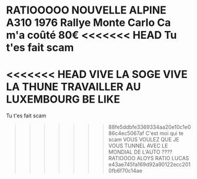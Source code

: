 RATIOOOOO
NOUVELLE ALPINE A310 1976 Rallye Monte Carlo
Ca m'a coûté 80€
<<<<<<< HEAD
Tu t'es fait scam
=======
<<<<<<< HEAD
VIVE LA SOGE
VIVE LA THUNE
TRAVAILLER AU LUXEMBOURG BE LIKE
=======
Tu t'es fait scam
>>>>>>> 88fe5ddbfe3369334aa20e10c1e086c4ec5067af
C'est moi qui te scam 
VOUS VOULEZ QUE JE VOUS TUNNEL AVEC LE MONDIAL DE L'AUTO ????
RATIOOOO ALOYS 
RATIO LUCAS
>>>>>>> e43ae745fa169d92a90122ecc2010fb6f70c14ae
